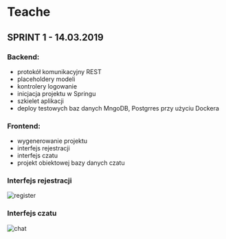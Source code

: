 # Teache

## SPRINT 1 - 14.03.2019

### Backend:
- protokół komunikacyjny REST
- placeholdery modeli
- kontrolery logowanie
- inicjacja projektu w Springu
- szkielet aplikacji
- deploy testowych baz danych MngoDB, Postgrres przy użyciu Dockera 

### Frontend:
- wygenerowanie projektu
- interfejs rejestracji
- interfejs czatu
- projekt obiektowej bazy danych czatu

### Interfejs rejestracji
![register](https://user-images.githubusercontent.com/33436617/54387576-0ee14e80-469c-11e9-9644-c6e279dd828b.png)

### Interfejs czatu
![chat](https://user-images.githubusercontent.com/33436617/54387616-27e9ff80-469c-11e9-8bb6-dead2975a5c1.png)
